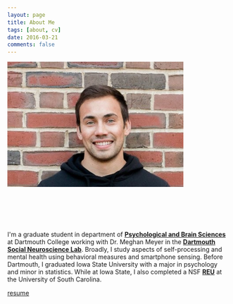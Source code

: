 ```yaml
---
layout: page
title: About Me
tags: [about, cv]
date: 2016-03-21
comments: false
---
```

    

![img](new_linked.jpg)

<br>
<br>
<br>
<br>

I'm a graduate student in department of <a href="https://pbs.dartmouth.edu//"><b>Psychological and Brain Sciences</b></a> at Dartmouth College working with Dr. Meghan Meyer in the <a href="http://www.dartmouth-socialneurolab.com/"><b>Dartmouth Social Neuroscience Lab</b></a>.  Broadly, I study aspects of self-processing and mental health using behavioral measures and smartphone sensing.  Before Dartmouth, I graduated Iowa State University with a major in psychology and minor in statistics. While at Iowa State, I also completed a NSF <a href="https://www.nsf.gov/awardsearch/showAward?AWD_ID=1156522"><b>REU</b></a> at the University of South Carolina.

[resume](https://dasilvaa10.github.io/assets/resume.pdf)

